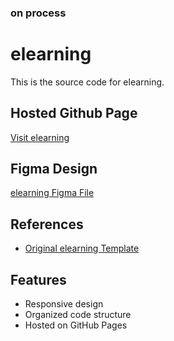 ### on process
# elearning

This is the source code for elearning.

## Hosted Github Page
[Visit elearning](https://sruthips18.github.io/elearning/)

## Figma Design
[elearning Figma File]()

## References
- [Original elearning Template](https://themewagon.github.io/elearning/)

## Features
- Responsive design
- Organized code structure
- Hosted on GitHub Pages
